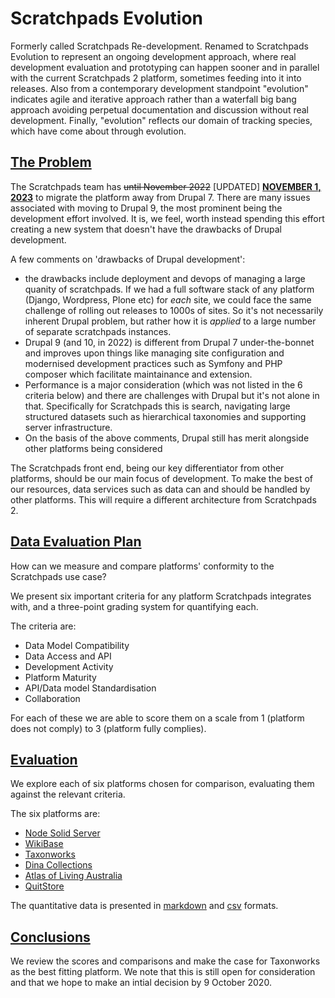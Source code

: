 # Scratchpads Evolution

Formerly called Scratchpads Re-development.  Renamed to Scratchpads Evolution to represent an ongoing development approach, where real development evaluation and prototyping can happen sooner and in parallel with the current Scratchpads 2 platform, sometimes feeding into it into releases.  Also from a contemporary development standpoint "evolution" indicates agile and iterative approach rather than a waterfall big bang approach avoiding perpetual documentation and discussion without real development. Finally, "evolution" reflects our domain of tracking species, which have come about through evolution.

## [The Problem](./docs/redevelopment/1-current/1-problem.md)

The Scratchpads team has ~~until November 2022~~ \[UPDATED\]  [**NOVEMBER 1, 2023**](https://www.drupal.org/psa-2022-02-23) to migrate the platform away from Drupal 7. There are many issues associated with moving to Drupal 9, the most prominent being the development effort involved. It is, we feel, worth instead spending this effort creating a new system that doesn't have the drawbacks of Drupal development. 

A few comments on 'drawbacks of Drupal development':
- the drawbacks include deployment and devops of managing a large quanity of scratchpads. If we had a full software stack of any platform (Django, Wordpress, Plone etc) for *each* site, we could face the same challenge of rolling out releases to 1000s of sites. So it's not necessarily inherent Drupal problem, but rather how it is *applied* to a large number of separate scratchpads instances.
- Drupal 9 (and 10, in 2022) is different from Drupal 7 under-the-bonnet and improves upon things like managing site configuration and modernised development practices such as Symfony and PHP composer which facilitate maintainance and extension.
- Performance is a major consideration (which was not listed in the 6 criteria below) and there are challenges with Drupal but it's not alone in that. Specifically for Scratchpads this is search, navigating large structured datasets such as hierarchical taxonomies and supporting server infrastructure.
- On the basis of the above comments, Drupal still has merit alongside other platforms being considered

The Scratchpads front end, being our key differentiator from other platforms, should be our main focus of development. To make the best of our resources, data services such as data can and should be handled by other platforms. This will require a different architecture from Scratchpads 2.

## [Data Evaluation Plan](./docs/redevelopment/1-current/2-data-evaluation-plan.md)

How can we measure and compare platforms' conformity to the Scratchpads use case?

We present six important criteria for any platform Scratchpads integrates with, and a three-point grading system for quantifying each.

The criteria are:

 - Data Model Compatibility
 - Data Access and API
 - Development Activity
 - Platform Maturity
 - API/Data model Standardisation
 - Collaboration

For each of these we are able to score them on a scale from 1 (platform does not comply) to 3 (platform fully complies).

## [Evaluation](./docs/redevelopment/1-current/3-evaluation.md)

We explore each of six platforms chosen for comparison, evaluating them against the relevant criteria.

The six platforms are:
-   [Node Solid Server](https://github.com/solid/node-solid-server/)
-   [WikiBase](https://www.wikiba.se/)
-   [Taxonworks](https://github.com/SpeciesFileGroup/taxonworks)
-   [Dina Collections](https://dina-demo-docs.nrm.se/docs/)
-   [Atlas of Living Australia](https://github.com/AtlasOfLivingAustralia/ala-install#setup-the-living-atlas-demo)
-   [QuitStore](https://github.com/AKSW/QuitStore)

The quantitative data is presented in [markdown](./4-1-data-as-markdown.md) and [csv](./4-2-data-as-csv.csv) formats.

## [Conclusions](./docs/redevelopment/1-current/5-conclusions.md)

We review the scores and comparisons and make the case for Taxonworks as the best fitting platform.
We note that this is still open for consideration and that we hope to make an intial decision by 9 October 2020.
